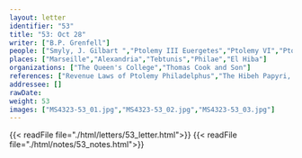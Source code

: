 ```yaml
---
layout: letter
identifier: "53"
title: "53: Oct 28"
writer: ["B.P. Grenfell"]
people: ["Smyly, J. Gilbart ","Ptolemy III Euergetes","Ptolemy VI","Ptolemy IV Philopator","Ptolemy II Philadelphus","Otto, Walter","Maspero, Henri","Grenfell, Bernard Pyne"]
places: ["Marseille","Alexandria","Tebtunis","Philae","El Hiba"]
organizations: ["The Queen's College","Thomas Cook and Son"]
references: ["Revenue Laws of Ptolemy Philadelphus","The Hibeh Papyri, Part I"]
addressee: []
rawDate: 
weight: 53
images: ["MS4323-53_01.jpg","MS4323-53_02.jpg","MS4323-53_03.jpg"]
---
```

{{< readFile file="./html/letters/53_letter.html">}}
{{< readFile file="./html/notes/53_notes.html">}}